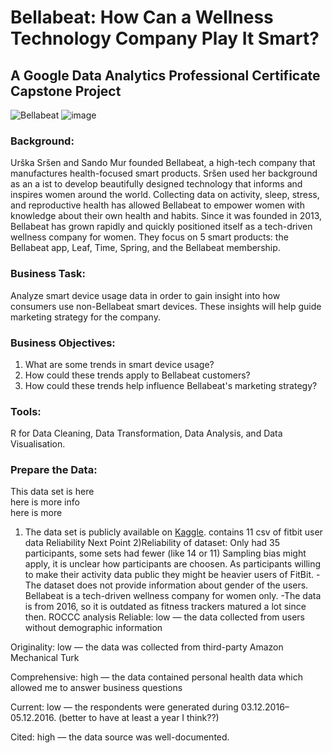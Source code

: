 # Bellabeat: How Can a Wellness Technology Company Play It Smart? 

## A Google Data Analytics Professional Certificate Capstone Project

![Bellabeat](https://user-images.githubusercontent.com/81607668/127726632-fe6da755-6267-4227-8740-77d3275f446e.png)
![image](https://github.com/user-attachments/assets/e2a82ebd-6a2e-40ae-aa8f-792ed4829eba)

### Background:
Urška Sršen and Sando Mur founded Bellabeat, a high-tech company that manufactures health-focused smart products. Sršen used her background as an a ist to develop beautifully designed technology that informs and inspires women around the world. Collecting data on activity, sleep, stress, and reproductive health has allowed Bellabeat to empower women with knowledge about their own health and habits. Since it was founded in 2013, Bellabeat has grown rapidly and quickly positioned itself as a tech-driven wellness company for women. They focus on 5 smart products: the Bellabeat app, Leaf, Time, Spring, and the Bellabeat membership. 

### Business Task:
Analyze smart device usage data in order to gain insight into how consumers use non-Bellabeat smart devices. These insights will help guide marketing strategy for the company. 

### Business Objectives:
1) What are some trends in smart device usage?
2) How could these trends apply to Bellabeat customers?
3) How could these trends help influence Bellabeat's marketing strategy? 

### Tools:
R for Data Cleaning, Data Transformation, Data Analysis, and Data Visualisation.

### Prepare the Data:
This data set is here <br>
here is more info <br>
here is more
1) The data set is publicly available on [Kaggle](https://www.kaggle.com/arashnic/fitbit).
contains 11 csv of fitbit user data
Reliability
Next Point
2)Reliability of dataset: Only had 35 participants, some sets had fewer (like 14 or 11)
Sampling bias might apply, it is unclear how participants are choosen. As participants willing to make their activity data public they might be heavier users of FitBit.
-The dataset does not provide information about gender of the users. Bellabeat is a tech-driven wellness company for women only.
-The data is from 2016, so it is outdated as fitness trackers matured a lot since then.
ROCCC analysis
Reliable: low — the data collected from users without demographic information

Originality: low — the data was collected from third-party Amazon Mechanical Turk

Comprehensive: high — the data contained personal health data which allowed me to answer business questions

Current: low — the respondents were generated during 03.12.2016–05.12.2016. (better to have at least a year I think??) 

Cited: high — the data source was well-documented.



